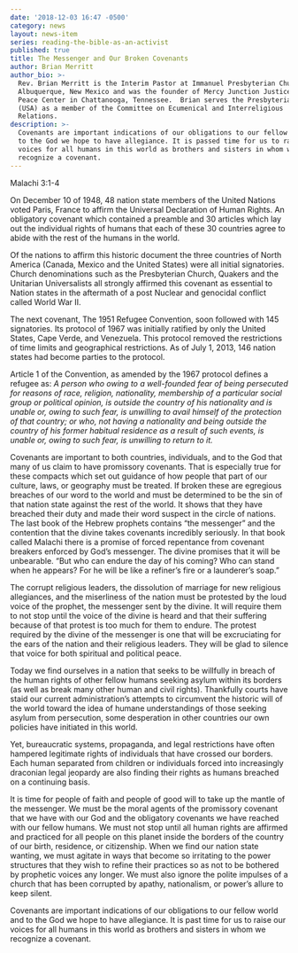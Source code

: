```yaml
---
date: '2018-12-03 16:47 -0500'
category: news
layout: news-item
series: reading-the-bible-as-an-activist
published: true
title: The Messenger and Our Broken Covenants
author: Brian Merritt
author_bio: >-
  Rev. Brian Merritt is the Interim Pastor at Immanuel Presbyterian Church in
  Albuquerque, New Mexico and was the founder of Mercy Junction Justice and
  Peace Center in Chattanooga, Tennessee.  Brian serves the Presbyterian Church
  (USA) as a member of the Committee on Ecumenical and Interreligious
  Relations.
description: >-
  Covenants are important indications of our obligations to our fellow world and
  to the God we hope to have allegiance. It is passed time for us to raise our
  voices for all humans in this world as brothers and sisters in whom we
  recognize a covenant.
---
```


Malachi 3:1-4

On December 10 of 1948, 48 nation state members of the United Nations voted Paris, France to affirm the Universal Declaration of Human Rights. An obligatory covenant which contained a preamble and 30 articles which lay out the individual rights of humans that each of these 30 countries agree to abide with the rest of the humans in the world.

Of the nations to affirm this historic document the three countries of North America (Canada, Mexico and the United States) were all initial signatories.  Church denominations such as the Presbyterian Church, Quakers and the Unitarian Universalists all strongly affirmed this covenant as essential to Nation states in the aftermath of a post Nuclear and genocidal conflict called World War II.

The next covenant, The 1951 Refugee Convention, soon followed with 145 signatories.  Its protocol of 1967 was initially ratified by only the United States, Cape Verde, and Venezuela. This protocol removed the restrictions of time limits and geographical restrictions. As of July 1, 2013, 146 nation states had become parties to the protocol.

Article 1 of the Convention, as amended by the 1967 protocol defines a refugee as:
_A person who owing to a well-founded fear of being persecuted for reasons of race, religion, nationality, membership of a particular social group or political opinion, is outside the country of his nationality and is unable or, owing to such fear, is unwilling to avail himself of the protection of that country; or who, not having a nationality and being outside the country of his former habitual residence as a result of such events, is unable or, owing to such fear, is unwilling to return to it._

Covenants are important to both countries, individuals, and to the God that many of us claim to have promissory covenants. That is especially true for these compacts which set out guidance of how people that part of our culture, laws, or geography must be treated. If broken these are egregious breaches of our word to the world and must be determined to be the sin of that nation state against the rest of the world. It shows that they have breached their duty and made their word suspect in the circle of nations.
The last book of the Hebrew prophets contains “the messenger” and the contention that the divine takes covenants incredibly seriously. In that book called Malachi there is a promise of forced repentance from covenant breakers enforced by God’s messenger. The divine promises that it will be unbearable. “But who can endure the day of his coming? Who can stand when he appears? For he will be like a refiner’s fire or a launderer’s soap.”

The corrupt religious leaders, the dissolution of marriage for new religious allegiances, and the miserliness of the nation must be protested by the loud voice of the prophet, the messenger sent by the divine. It will require them to not stop until the voice of the divine is heard and that their suffering because of that protest is too much for them to endure. The protest required by the divine of the messenger is one that will be excruciating for the ears of the nation and their religious leaders. They will be glad to silence that voice for both spiritual and political peace.

Today we find ourselves in a nation that seeks to be willfully in breach of the human rights of other fellow humans seeking asylum within its borders (as well as break many other human and civil rights). Thankfully courts have staid our current administration’s attempts to circumvent the historic will of the world toward the idea of humane understandings of those seeking asylum from persecution, some desperation in other countries our own policies have initiated in this world.

Yet, bureaucratic systems, propaganda, and legal restrictions have often hampered legitimate rights of individuals that have crossed our borders. Each human separated from children or individuals forced into increasingly draconian legal jeopardy are also finding their rights as humans breached on a continuing basis.

It is time for people of faith and people of good will to take up the mantle of the messenger. We must be the moral agents of the promissory covenant that we have with our God and the obligatory covenants we have reached with our fellow humans. We must not stop until all human rights are affirmed and practiced for all people on this planet inside the borders of the country of our birth, residence, or citizenship. When we find our nation state wanting, we must agitate in ways that become so irritating to the power structures that they wish to refine their practices so as not to be bothered by prophetic voices any longer. We must also ignore the polite impulses of a church that has been corrupted by apathy, nationalism, or power’s allure to keep silent.

Covenants are important indications of our obligations to our fellow world and to the God we hope to have allegiance. It is past time for us to raise our voices for all humans in this world as brothers and sisters in whom we recognize a covenant.
